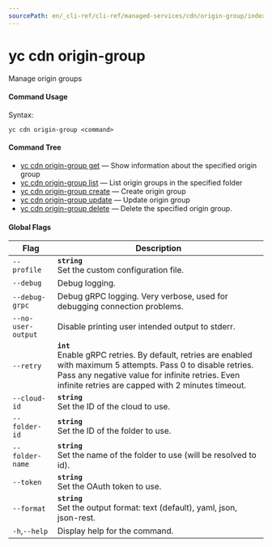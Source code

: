 ```yaml
---
sourcePath: en/_cli-ref/cli-ref/managed-services/cdn/origin-group/index.md
---
```

# yc cdn origin-group

Manage origin groups

#### Command Usage

Syntax: 

`yc cdn origin-group <command>`

#### Command Tree

- [yc cdn origin-group get](get.md) — Show information about the specified origin group
- [yc cdn origin-group list](list.md) — List origin groups in the specified folder
- [yc cdn origin-group create](create.md) — Create origin group
- [yc cdn origin-group update](update.md) — Update origin group
- [yc cdn origin-group delete](delete.md) — Delete the specified origin group.

#### Global Flags

| Flag | Description |
|----|----|
|`--profile`|<b>`string`</b><br/>Set the custom configuration file.|
|`--debug`|Debug logging.|
|`--debug-grpc`|Debug gRPC logging. Very verbose, used for debugging connection problems.|
|`--no-user-output`|Disable printing user intended output to stderr.|
|`--retry`|<b>`int`</b><br/>Enable gRPC retries. By default, retries are enabled with maximum 5 attempts. Pass 0 to disable retries. Pass any negative value for infinite retries. Even infinite retries are capped with 2 minutes timeout.|
|`--cloud-id`|<b>`string`</b><br/>Set the ID of the cloud to use.|
|`--folder-id`|<b>`string`</b><br/>Set the ID of the folder to use.|
|`--folder-name`|<b>`string`</b><br/>Set the name of the folder to use (will be resolved to id).|
|`--token`|<b>`string`</b><br/>Set the OAuth token to use.|
|`--format`|<b>`string`</b><br/>Set the output format: text (default), yaml, json, json-rest.|
|`-h`,`--help`|Display help for the command.|
